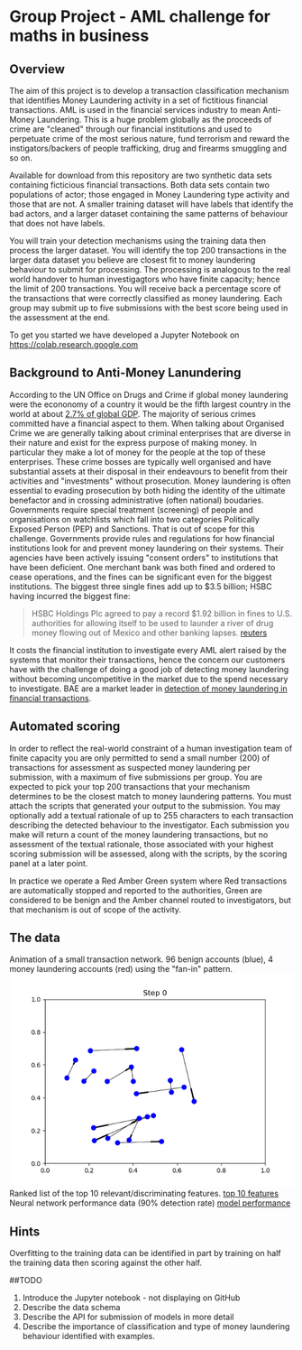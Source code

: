 # Group Project - AML challenge for maths in business
## Overview
The aim of this project is to develop a transaction classification mechanism that identifies Money Laundering activity in a set of fictitious financial transactions. AML is used in the financial services industry to mean Anti-Money Laundering. This is a huge problem globally as the proceeds of crime are "cleaned" through our financial institutions and used to perpetuate crime of the most serious nature, fund terrorism and reward the instigators/backers of people trafficking, drug and firearms smuggling and so on. 

Available for download from this repository are two synthetic data sets containing ficticious financial transactions. Both data sets contain two populations of actor; those engaged in Money Laundering type activity and those that are not. A smaller training dataset will have labels that identify the bad actors, and a larger dataset containing the same patterns of behaviour that does not have labels.

You will train your detection mechanisms using the training data then process the larger dataset. You will identify the top 200 transactions in the larger data dataset you believe are closest fit to money laundering behaviour to submit for processing. The processing is analogous to the real world handover to human investigagtors who have finite capacity; hence the limit of 200 transactions. You will receive back a percentage score of the transactions that were correctly classified as money laundering. Each group may submit up to five submissions with the best score being used in the assessment at the end.

To get you started we have developed a Jupyter Notebook on https://colab.research.google.com

## Background to Anti-Money Lanundering
According to the UN Office on Drugs and Crime if global money laundering were the econonomy of a country it would be the fifth largest country in the world at about [2.7% of global GDP](https://www.unodc.org/unodc/en/frontpage/2011/October/illicit-money_-how-much-is-out-there.html). The majority of serious crimes committed have a financial aspect to them. When talking about Organised Crime we are generally talking about criminal enterprises that are diverse in their nature and exist for the express purpose of making money. In particular they make a lot of money for the people at the top of these enterprises. These crime bosses are typically well organised and have substantial assets at their disposal in their endeavours to benefit from their activities and "investments" without prosecution. Money laundering is often essential to evading prosecution by both hiding the identity of the ultimate benefactor and in crossing administrative (often national) boudaries.
Governments require special treatment (screening) of people and organisations on watchlists which fall into two categories Politically Exposed Person (PEP) and Sanctions. That is out of scope for this challenge.
Governments provide rules and regulations for how financial institutions look for and prevent money laundering on their systems. Their agencies have been actively issuing "consent orders" to institutions that have been deficient. One merchant bank was both fined and ordered to cease operations, and the fines can be significant even for the biggest institutions. The biggest three single fines add up to $3.5 billion; HSBC having incurred the biggest fine:
> HSBC Holdings Plc agreed to pay a record $1.92 billion in fines to U.S. authorities for allowing itself to be used to launder a river of drug money flowing out of Mexico and other banking lapses. [reuters](https://www.reuters.com/article/us-hsbc-probe/hsbc-to-pay-1-9-billion-u-s-fine-in-money-laundering-case-idUSBRE8BA05M20121211)

It costs the financial institution to investigate every AML alert raised by the systems that monitor their transactions, hence the concern our customers have with the challenge of doing a good job of detecting money laundering without becoming uncompetitive in the market due to the spend necessary to investigate. BAE are a market leader in [detection of money laundering in financial transactions](https://www.baesystems.com/en/cybersecurity/product/aml-transaction-monitoring).

## Automated scoring
In order to reflect the real-world constraint of a human investigation team of finite capacity you are only permitted to send a small number (200) of transactions for assessment as suspected money laundering per submission, with a maximum of five submissions per group. You are expected to pick your top 200 transactions that your mechanism determines to be the closest match to money laundering patterns. You must attach the scripts that generated your output to the submission. You may optionally add a textual rationale of up to 255 characters to each transaction describing the detected behaviour to the investigator. Each submission you make will return a count of the money laundering transactions, but no assessment of the textual rationale, those associated with your highest scoring submission will be assessed, along with the scripts, by the scoring panel at a later point.

In practice we operate a Red Amber Green system where Red transactions are automatically stopped and reported to the authorities, Green are considered to be benign and the Amber channel routed to investigators, but that mechanism is out of scope of the activity.

## The data
Animation of a small transaction network. 96 benign accounts (blue), 4 money laundering accounts (red) using the "fan-in" pattern.
![money laundering network animation](https://raw.githubusercontent.com/PaulMercerAI/AML19/master/tx.gif?token=ANNPM7SPOVQ56HD5OWBPYN25TWEKA)
Ranked list of the top 10 relevant/discriminating features.
[top 10 features](https://raw.githubusercontent.com/PaulMercerAI/AML19/master/amlsim_relevance.PNG?token=ANNPM7XS6EVRUXVAHJZ2MIC5TWEWE)
Neural network performance data (90% detection rate)
[model performance](https://raw.githubusercontent.com/PaulMercerAI/AML19/master/AMLSim_neural.PNG?token=ANNPM7XIFKCHGVSD2W4DEW25TWEYC)
## Hints
Overfitting to the training data can be identified in part by training on half the training data then scoring against the other half.

##TODO
1. Introduce the Jupyter notebook - not displaying on GitHub
1. Describe the data schema
1. Describe the API for submission of models in more detail
1. Describe the importance of classification and type of money laundering behaviour identified with examples.

